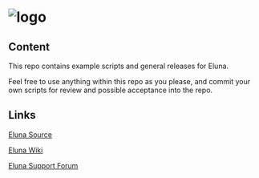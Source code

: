 # ![logo](https://dl.dropbox.com/u/98478761/eluna-DBCA-Designs.png)

## Content

This repo contains example scripts and general releases for Eluna. 

Feel free to use anything within this repo as you please, and commit your own scripts
for review and possible acceptance into the repo.


## Links

[Eluna Source](https://github.com/ElunaLuaEngine/Eluna)

[Eluna Wiki](http://wiki.emudevs.com/doku.php?id=eluna)

[Eluna Support Forum](http://emudevs.com)